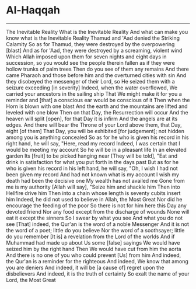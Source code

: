 # Al-Haqqah
---
The Inevitable Reality
What is the Inevitable Reality
And what can make you know what is the Inevitable Reality
Thamud and 'Aad denied the Striking Calamity
So as for Thamud, they were destroyed by the overpowering [blast]
And as for 'Aad, they were destroyed by a screaming, violent wind
Which Allah imposed upon them for seven nights and eight days in succession, so you would see the people therein fallen as if they were hollow trunks of palm trees
Then do you see of them any remains
And there came Pharaoh and those before him and the overturned cities with sin
And they disobeyed the messenger of their Lord, so He seized them with a seizure exceeding [in severity]
Indeed, when the water overflowed, We carried your ancestors in the sailing ship
That We might make it for you a reminder and [that] a conscious ear would be conscious of it
Then when the Horn is blown with one blast
And the earth and the mountains are lifted and leveled with one blow
Then on that Day, the Resurrection will occur
And the heaven will split [open], for that Day it is infirm
And the angels are at its edges. And there will bear the Throne of your Lord above them, that Day, eight [of them]
That Day, you will be exhibited [for judgement]; not hidden among you is anything concealed
So as for he who is given his record in his right hand, he will say, "Here, read my record
Indeed, I was certain that I would be meeting my account
So he will be in a pleasant life
In an elevated garden
Its [fruit] to be picked hanging near
[They will be told], "Eat and drink in satisfaction for what you put forth in the days past
But as for he who is given his record in his left hand, he will say, "Oh, I wish I had not been given my record
And had not known what is my account
I wish my death had been the decisive one
My wealth has not availed me
Gone from me is my authority
[Allah will say], "Seize him and shackle him
Then into Hellfire drive him
Then into a chain whose length is seventy cubits insert him
Indeed, he did not used to believe in Allah, the Most Great
Nor did he encourage the feeding of the poor
So there is not for him here this Day any devoted friend
Nor any food except from the discharge of wounds
None will eat it except the sinners
So I swear by what you see
And what you do not see
[That] indeed, the Qur'an is the word of a noble Messenger
And it is not the word of a poet; little do you believe
Nor the word of a soothsayer; little do you remember
[It is] a revelation from the Lord of the worlds
And if Muhammad had made up about Us some [false] sayings
We would have seized him by the right hand
Then We would have cut from him the aorta
And there is no one of you who could prevent [Us] from him
And indeed, the Qur'an is a reminder for the righteous
And indeed, We know that among you are deniers
And indeed, it will be [a cause of] regret upon the disbelievers
And indeed, it is the truth of certainty
So exalt the name of your Lord, the Most Great

